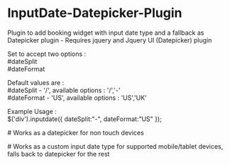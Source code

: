 # InputDate-Datepicker-Plugin
Plugin to add booking widget with input date type and a fallback as Datepicker plugin - Requires jquery and Jquery UI (Datepicker) plugin

<p>Set to accept two options :<br/>
#dateSplit<br/>
#dateFormat
</p>

<p>Default values are : <br/>
#dateSplit - '/', available options : '/','-'<br/>
#dateFormat - 'US', available options : 'US','UK'
</p>

<p>Example Usage :<br/>
 $('div').inputdate({
   dateSplit:"-",
   dateFormat:"US"	
 });
 </p>
 
<p> # Works as a datepicker for non touch devices</p>
<p> # Works as a custom input date type for supported mobile/tablet devices, falls back to datepicker for the rest</p>
